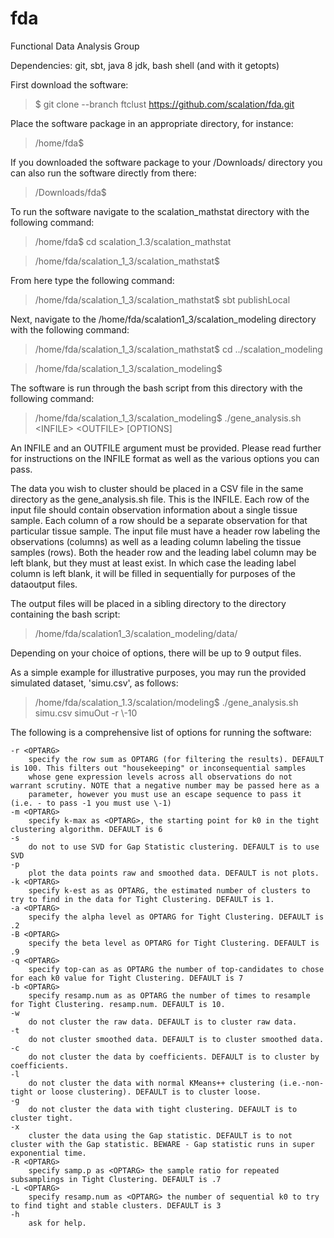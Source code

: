 # fda
Functional Data Analysis Group

Dependencies: git, sbt, java 8 jdk, bash shell (and with it getopts)

First download the software:

   >$ git clone --branch ftclust https://github.com/scalation/fda.git

Place the software package in an appropriate directory, for instance:

   >/home/fda$

If you downloaded the software package to your /Downloads/ directory you can also run the software directly from there:

   >/Downloads/fda$

To run the software navigate to the scalation_mathstat directory with the following command:

   >/home/fda$ cd scalation_1.3/scalation_mathstat

   >/home/fda/scalation_1_3/scalation_mathstat$
   
From here type the following command:

   >/home/fda/scalation_1_3/scalation_mathstat$ sbt publishLocal

Next, navigate to the /home/fda/scalation1_3/scalation_modeling directory with the following command:

   >/home/fda/scalation_1_3/scalation_mathstat$ cd ../scalation_modeling

   >/home/fda/scalation_1_3/scalation_modeling$ 

The software is run through the bash script from this directory with the following command: 

   >/home/fda/scalation_1_3/scalation_modeling$ ./gene_analysis.sh \<INFILE\> \<OUTFILE\> [OPTIONS]

An INFILE and an OUTFILE argument must be provided. Please read further for instructions on the INFILE format as well as the various options you can pass. 

The data you wish to cluster should be placed in a CSV file in the same directory as the gene_analysis.sh file. This is the INFILE.
Each row of the input file should contain observation information about a single tissue sample.
Each column of a row should be a separate observation for that particular tissue sample.
The input file must have a header row labeling the observations (columns) as well as a leading column labeling the tissue samples (rows).
Both the header row and the leading label column may be left blank, but they must at least exist.
In which case the leading label column is left blank, it will be filled in sequentially for purposes of the dataoutput files.

The output files will be placed in a sibling directory to the directory containing the bash script: 

   >/home/fda/scalation1_3/scalation_modeling/data/

Depending on your choice of options, there will be up to 9 output files. 

As a simple example for illustrative purposes, you may run the provided simulated dataset, 'simu.csv', as follows:

   >/home/fda/scalation_1.3/scalation/modeling$ ./gene_analysis.sh simu.csv simuOut -r \\-10

The following is a comprehensive list of options for running the software:

	-r <OPTARG>
		specify the row sum as OPTARG (for filtering the results). DEFAULT is 100. This filters out "housekeeping" or inconsequential samples
		whose gene expression levels across all observations do not warrant scrutiny. NOTE that a negative number may be passed here as a
		parameter, however you must use an escape sequence to pass it (i.e. - to pass -1 you must use \-1)
	-m <OPTARG>
		specify k-max as <OPTARG>, the starting point for k0 in the tight clustering algorithm. DEFAULT is 6
	-s
		do not to use SVD for Gap Statistic clustering. DEFAULT is to use SVD
	-p
		plot the data points raw and smoothed data. DEFAULT is not plots. 
	-k <OPTARG>
		specify k-est as as OPTARG, the estimated number of clusters to try to find in the data for Tight Clustering. DEFAULT is 1.  
	-a <OPTARG>
		specify the alpha level as OPTARG for Tight Clustering. DEFAULT is .2
	-B <OPTARG>
		specify the beta level as OPTARG for Tight Clustering. DEFAULT is .9
	-q <OPTARG>
		specify top-can as as OPTARG the number of top-candidates to chose for each k0 value for Tight Clustering. DEFAULT is 7 
	-b <OPTARG>
		specify resamp.num as as OPTARG the number of times to resample for Tight Clustering. resamp.num. DEFAULT is 10. 
	-w
		do not cluster the raw data. DEFAULT is to cluster raw data. 
	-t
		do not cluster smoothed data. DEFAULT is to cluster smoothed data. 
	-c
		do not cluster the data by coefficients. DEFAULT is to cluster by coefficients. 
	-l
		do not cluster the data with normal KMeans++ clustering (i.e.-non-tight or loose clustering). DEFAULT is to cluster loose. 
	-g
		do not cluster the data with tight clustering. DEFAULT is to cluster tight. 
	-x
		cluster the data using the Gap statistic. DEFAULT is to not cluster with the Gap statistic. BEWARE - Gap statistic runs in super exponential time.
	-R <OPTARG>
		specify samp.p as <OPTARG> the sample ratio for repeated subsamplings in Tight Clustering. DEFAULT is .7
	-L <OPTARG>
		specify resamp.num as <OPTARG> the number of sequential k0 to try to find tight and stable clusters. DEFAULT is 3
	-h
		ask for help. 
	
